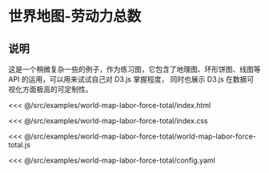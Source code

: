 # 世界地图-劳动力总数
## 说明
这是一个稍微复杂一些的例子，作为练习图，它包含了地理图、环形饼图、线图等 API 的运用，可以用来试试自己对 D3.js 掌握程度，
同时也展示 D3.js 在数据可视化方面极高的可定制性。

<CodeSandbox initial-height="650px">

<<< @/src/examples/world-map-labor-force-total/index.html

<<< @/src/examples/world-map-labor-force-total/index.css

<<< @/src/examples/world-map-labor-force-total/world-map-labor-force-total.js

<<< @/src/examples/world-map-labor-force-total/config.yaml

</CodeSandbox>

<Vssue :title="$title"/>
